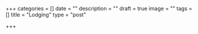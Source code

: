 +++
categories = []
date = ""
description = ""
draft = true
image = ""
tags = []
title = "Lodging"
type = "post"

+++
